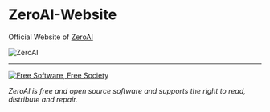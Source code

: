 # ZeroAI-Website
Official Website of
[ZeroAI](https://zeroaifoundation.github.io/ZeroAI-Website/index.html)


![ZeroAI](https://zeroaifoundation.github.io/ZeroAI-Website/components/images/zeroai.png)




-----------------------------------------------------------------------------------

<a href="http://u.fsf.org/16e"><img src="https://static.fsf.org/nosvn/images/badges/fsfs_icons_red-bg.png" alt="Free Software, Free Society"></a>   

*ZeroAI is free and open source software and supports the right to read, distribute and repair.*


<!-- ![Alt](https://repobeats.axiom.co/api/embed/d2897eb81239aab92e1394b6d833b19c8dbac24c.svg "Repobeats analytics image") -->
